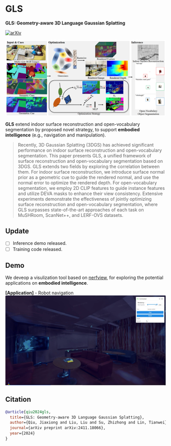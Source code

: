 # GLS

**GLS: Geometry-aware 3D Language Gaussian Splatting**

[![arXiv](https://img.shields.io/badge/arXiv-2411.17949-b31b1b.svg)](https://arxiv.org/pdf/2411.18066)

![alt text](assets/pipeline.png)

**GLS** extend indoor surface reconstruction and open-vocabulary segmentation by proposed novel strategy, to support **embodied intelligence** (e.g., navigation and manipulation). 
>Recently, 3D Gaussian Splatting (3DGS) has achieved significant performance on indoor surface reconstruction and open-vocabulary segmentation. This paper presents GLS, a unified framework of surface reconstruction and open-vocabulary segmentation based on 3DGS. GLS extends two fields by exploring the correlation between them. For indoor surface reconstruction, we introduce surface normal prior as a geometric cue to guide the rendered normal, and use the normal error to optimize the rendered depth. For open-vocabulary segmentation, we employ 2D CLIP features to guide instance features and utilize DEVA masks to enhance their view consistency. Extensive experiments demonstrate the effectiveness of jointly optimizing surface reconstruction and open-vocabulary segmentation, where GLS surpasses state-of-the-art approaches of each task on MuSHRoom, ScanNet++, and LERF-OVS datasets.

## Update

- [ ] Inference demo released.
- [ ] Training code released.

## Demo
We deveop a visulization tool based on [nerfview](https://github.com/hangg7/nerfview), for exploring the potential applications on **embodied intelligence**.

**[Application]** - Robot navigation
![alt text](assets/demo_nav1.png)

## Citation

```bibtex
@article{qiu2024gls,
  title={GLS: Geometry-aware 3D Language Gaussian Splatting},
  author={Qiu, Jiaxiong and Liu, Liu and Su, Zhizhong and Lin, Tianwei},
  journal={arXiv preprint arXiv:2411.18066},
  year={2024}
}
```
